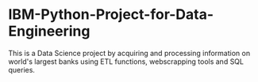 # IBM-Python-Project-for-Data-Engineering
This is a Data Science project by acquiring and processing information on world's largest banks using ETL functions, webscrapping tools and SQL queries.
